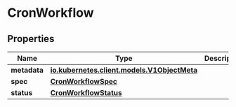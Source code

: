 

# CronWorkflow

## Properties

Name | Type | Description | Notes
------------ | ------------- | ------------- | -------------
**metadata** | [**io.kubernetes.client.models.V1ObjectMeta**](io.kubernetes.client.models.V1ObjectMeta.md) |  |  [optional]
**spec** | [**CronWorkflowSpec**](CronWorkflowSpec.md) |  |  [optional]
**status** | [**CronWorkflowStatus**](CronWorkflowStatus.md) |  |  [optional]



